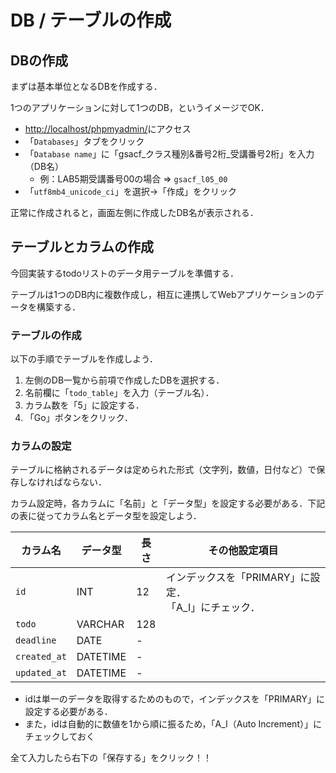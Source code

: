 # DB / テーブルの作成


## DBの作成

まずは基本単位となるDBを作成する．

1つのアプリケーションに対して1つのDB，というイメージでOK．

- [http://localhost/phpmyadmin/](http://localhost/phpmyadmin/)にアクセス
- 「`Databases`」タブをクリック
- 「`Database name`」に「gsacf_クラス種別&番号2桁_受講番号2桁」を入力（DB名）
    - 例：LAB5期受講番号00の場合 => `gsacf_l05_00`
- 「`utf8mb4_unicode_ci`」を選択→「作成」をクリック

正常に作成されると，画面左側に作成したDB名が表示される．


## テーブルとカラムの作成

今回実装するtodoリストのデータ用テーブルを準備する．

テーブルは1つのDB内に複数作成し，相互に連携してWebアプリケーションのデータを構築する．

### テーブルの作成

以下の手順でテーブルを作成しよう．

1. 左側のDB一覧から前項で作成したDBを選択する．
2. 名前欄に「`todo_table`」を入力（テーブル名）．
3. カラム数を「5」に設定する．
4. 「Go」ボタンをクリック．

### カラムの設定

テーブルに格納されるデータは定められた形式（文字列，数値，日付など）で保存しなければならない．

カラム設定時，各カラムに「名前」と「データ型」を設定する必要がある．下記の表に従ってカラム名とデータ型を設定しよう．


|カラム名|データ型|長さ|その他設定項目|
|---|---|---|---|
|`id`|INT|12|インデックスを「PRIMARY」に設定．</br>「A_I」にチェック．|
|`todo`|VARCHAR|128||
|`deadline`|DATE|-||
|`created_at`|DATETIME|-||
|`updated_at`|DATETIME|-||


- idは単一のデータを取得するためのもので，インデックスを「PRIMARY」に設定する必要がある．
- また，idは自動的に数値を1から順に振るため，「A_I（Auto Increment）」にチェックしておく

全て入力したら右下の「保存する」をクリック！！

